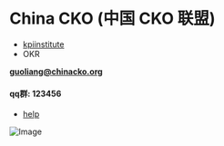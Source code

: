 # China CKO (中国 CKO 联盟)


- [kpiinstitute](https://kpiinstitute.org/)
- OKR

**guoliang@chinacko.org**
#### qq群: 123456

- [help](http://www.chinacko.org/help.html)

![Image](https://www.bernardmarr.com/img/books/data-strategy.png)